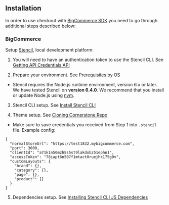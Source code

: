 ## Installation
In order to use checkout with [BigCommerce SDK](https://github.com/bigcommerce/checkout-sdk-js) you need to go through additional steps described below:

### BigCommerce
Setup [Stencil](https://developer.bigcommerce.com/stencil-docs), local development platform:

1) You will need to have an authentication token to use the Stencil CLI. See [Getting API Credentials API](https://developer.bigcommerce.com/api-docs/getting-started/authentication#authentication_getting-api-credentials)

2) Prepare your environment. See [Prerequisites by OS](https://developer.bigcommerce.com/stencil-docs/getting-started/installing-stencil#installing_prerequisites)

- Stencil requires the Node.js runtime environment, version 6.x or later. We have tested Stencil on **version 6.4.0**. We recommend that you install or update Node.js using [nvm](https://github.com/creationix/nvm#installation).

3) Stencil CLI setup. See [Install Stencil CLI](https://developer.bigcommerce.com/stencil-docs/getting-started/installing-stencil#installing_installing-the-stencil-cli)

4) Theme setup. See [Cloning Cornerstone Repo](https://developer.bigcommerce.com/stencil-docs/getting-started/installing-stencil#installing_cloning-cornerstone)

- Make sure to save credentials you received from Step 1 into ```.stencil``` file. Example config:


```
{
  "normalStoreUrl": "https://test1832.mybigcommerce.com",
  "port": 3000,
  "clientId": "a71k1n50mzh8s5st9lakdobz51ephn1",
  "accessToken": "78iapt6n507f1mtact0ruejhk175g0v",
  "customLayouts": {
    "brand": {},
    "category": {},
    "page": {},
    "product": {}
  }
}
```

5) Dependencies setup. See [Installing Stencil CLI JS Dependencies](https://developer.bigcommerce.com/stencil-docs/getting-started/installing-stencil#installing_installing-stencils-js-utilities)
